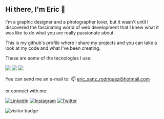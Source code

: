 <h2>Hi there, I'm Eric 👋</h2>

I'm a graphic designer and a photographer lover, but it wasn't until I discovered the fascinating world of web development that I knew what it was like to do what you are really passionate about.

This is my github's profile where I share my projects and you can take a look at my code and what I've been creating.

These are some of the tecnologies I use:

![](https://img.shields.io/badge/Code-React-informational?style=flat&logo=react&color=61DAFB)
![](https://img.shields.io/badge/Code-Redux-593D88?style=flat&logo=redux&logoColor=593D88)
![](https://img.shields.io/badge/Code-JavaScript-F7DF1E?style=flat&logo=javascript&logoColor=yellow)
![]()

You can send me an e-mail to: 
📫 eric_sanz_rodriguez@hotmail.com

or connect with me:

<a href="https://www.linkedin.com/in/eric-sanz-rodriguez/">![LinkedIn](https://img.shields.io/badge/linkedin-%230077B5.svg?style=flat&logo=linkedin&logoColor=white)</a>
<a href="https://www.instagram.com/ericsanz">![Instagram](https://img.shields.io/badge/Instagram-E4405F?style=flat&logo=instagram&logoColor=white)</a>
<a href="https://twitter.com/Eric_SanzR">![Twitter](https://img.shields.io/badge/Twitter-1DA1F2?style=flat&logo=twitter&logoColor=white)</a>

<!-- <a href="eric_sanz_rodriguez@hotmail.com">![Outlook](https://img.shields.io/badge/Microsoft_Outlook-0078D4?style=flat&logo=microsoft-outlook&logoColor=white)</a> -->

![visitor badge](https://visitor-badge.glitch.me/badge?page_id=EricSanz.visitor-badge)
<!--
**EricSanz/EricSanz** is a ✨ _special_ ✨ repository because its `README.md` (this file) appears on your GitHub profile.

Here are some ideas to get you started:

- 🔭 I’m currently working on ...
- 🌱 I’m currently learning ...
- 👯 I’m looking to collaborate on ...
- 🤔 I’m looking for help with ...
- 💬 Ask me about ...
- 📫 How to reach me: ...
- 😄 Pronouns: ...
- ⚡ Fun fact: ...
-->
